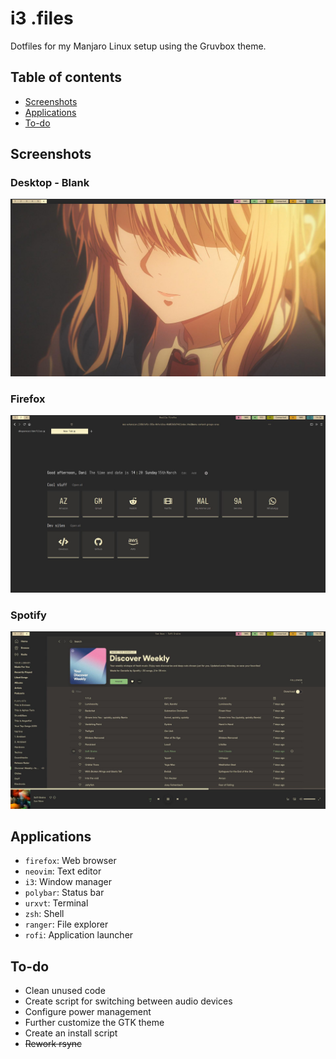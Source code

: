 # i3 .files

Dotfiles for my Manjaro Linux setup using the Gruvbox theme.

## Table of contents
<!--ts-->
   * [Screenshots](#screenshots)
   * [Applications](#applications)
   * [To-do](#to-do)
<!--te-->

## Screenshots
### Desktop - Blank
![Screenshot](/screenshots/desktop.jpg)

### Firefox
![Screenshot](/screenshots/firefox-11.03.20.jpg)

### Spotify
![Screenshot](/screenshots/spotify-11.0.3.20.jpg)

## Applications
- `firefox`: Web browser
- `neovim`: Text editor
- `i3`: Window manager
- `polybar`: Status bar
- `urxvt`: Terminal
- `zsh`: Shell
- `ranger`: File explorer
- `rofi`: Application launcher

## To-do
- Clean unused code
- Create script for switching between audio devices
- Configure power management
- Further customize the GTK theme
- Create an install script
- ~~Rework rsync~~
